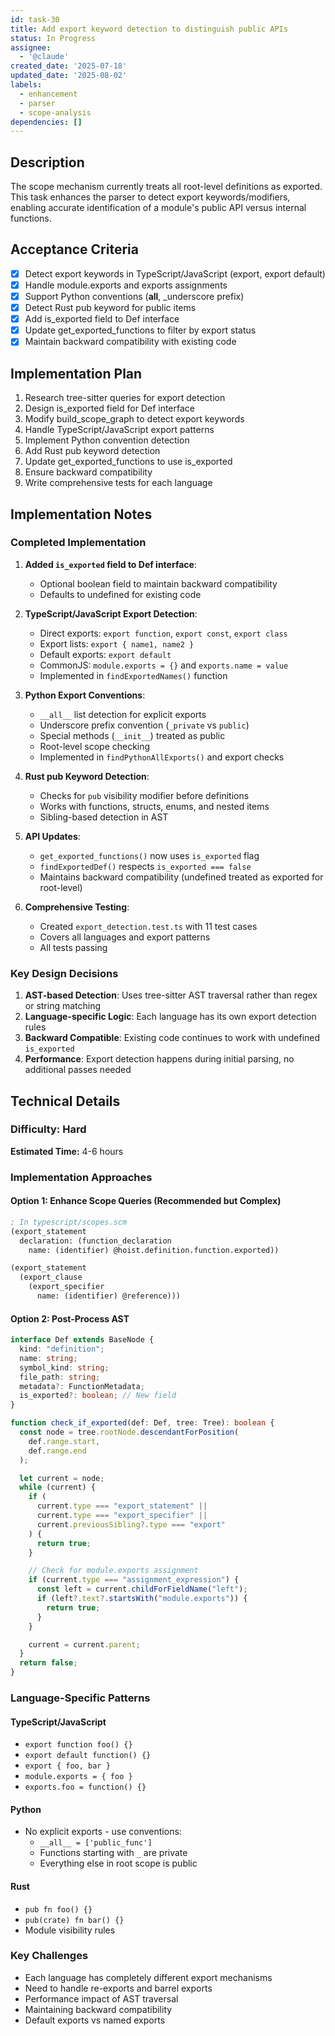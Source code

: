 ```yaml
---
id: task-30
title: Add export keyword detection to distinguish public APIs
status: In Progress
assignee:
  - '@claude'
created_date: '2025-07-18'
updated_date: '2025-08-02'
labels:
  - enhancement
  - parser
  - scope-analysis
dependencies: []
---
```


## Description

The scope mechanism currently treats all root-level definitions as exported. This task enhances the parser to detect export keywords/modifiers, enabling accurate identification of a module's public API versus internal functions.

## Acceptance Criteria

- [x] Detect export keywords in TypeScript/JavaScript (export, export default)
- [x] Handle module.exports and exports assignments
- [x] Support Python conventions (__all__, _underscore prefix)
- [x] Detect Rust pub keyword for public items
- [x] Add is_exported field to Def interface
- [x] Update get_exported_functions to filter by export status
- [x] Maintain backward compatibility with existing code

## Implementation Plan

1. Research tree-sitter queries for export detection
2. Design is_exported field for Def interface
3. Modify build_scope_graph to detect export keywords
4. Handle TypeScript/JavaScript export patterns
5. Implement Python convention detection
6. Add Rust pub keyword detection
7. Update get_exported_functions to use is_exported
8. Ensure backward compatibility
9. Write comprehensive tests for each language

## Implementation Notes

### Completed Implementation

1. **Added `is_exported` field to Def interface**:
   - Optional boolean field to maintain backward compatibility
   - Defaults to undefined for existing code

2. **TypeScript/JavaScript Export Detection**:
   - Direct exports: `export function`, `export const`, `export class`
   - Export lists: `export { name1, name2 }`
   - Default exports: `export default`
   - CommonJS: `module.exports = {}` and `exports.name = value`
   - Implemented in `findExportedNames()` function

3. **Python Export Conventions**:
   - `__all__` list detection for explicit exports
   - Underscore prefix convention (`_private` vs `public`)
   - Special methods (`__init__`) treated as public
   - Root-level scope checking
   - Implemented in `findPythonAllExports()` and export checks

4. **Rust pub Keyword Detection**:
   - Checks for `pub` visibility modifier before definitions
   - Works with functions, structs, enums, and nested items
   - Sibling-based detection in AST

5. **API Updates**:
   - `get_exported_functions()` now uses `is_exported` flag
   - `findExportedDef()` respects `is_exported === false`
   - Maintains backward compatibility (undefined treated as exported for root-level)

6. **Comprehensive Testing**:
   - Created `export_detection.test.ts` with 11 test cases
   - Covers all languages and export patterns
   - All tests passing

### Key Design Decisions

1. **AST-based Detection**: Uses tree-sitter AST traversal rather than regex or string matching
2. **Language-specific Logic**: Each language has its own export detection rules
3. **Backward Compatible**: Existing code continues to work with undefined `is_exported`
4. **Performance**: Export detection happens during initial parsing, no additional passes needed

## Technical Details

### Difficulty: Hard

**Estimated Time:** 4-6 hours

### Implementation Approaches

#### Option 1: Enhance Scope Queries (Recommended but Complex)

```scheme
; In typescript/scopes.scm
(export_statement
  declaration: (function_declaration
    name: (identifier) @hoist.definition.function.exported))

(export_statement
  (export_clause
    (export_specifier
      name: (identifier) @reference)))
```

#### Option 2: Post-Process AST

```typescript
interface Def extends BaseNode {
  kind: "definition";
  name: string;
  symbol_kind: string;
  file_path: string;
  metadata?: FunctionMetadata;
  is_exported?: boolean; // New field
}

function check_if_exported(def: Def, tree: Tree): boolean {
  const node = tree.rootNode.descendantForPosition(
    def.range.start,
    def.range.end
  );

  let current = node;
  while (current) {
    if (
      current.type === "export_statement" ||
      current.type === "export_specifier" ||
      current.previousSibling?.type === "export"
    ) {
      return true;
    }

    // Check for module.exports assignment
    if (current.type === "assignment_expression") {
      const left = current.childForFieldName("left");
      if (left?.text?.startsWith("module.exports")) {
        return true;
      }
    }

    current = current.parent;
  }
  return false;
}
```

### Language-Specific Patterns

#### TypeScript/JavaScript

- `export function foo() {}`
- `export default function() {}`
- `export { foo, bar }`
- `module.exports = { foo }`
- `exports.foo = function() {}`

#### Python

- No explicit exports - use conventions:
  - `__all__ = ['public_func']`
  - Functions starting with `_` are private
  - Everything else in root scope is public

#### Rust

- `pub fn foo() {}`
- `pub(crate) fn bar() {}`
- Module visibility rules

### Key Challenges

- Each language has completely different export mechanisms
- Need to handle re-exports and barrel exports
- Performance impact of AST traversal
- Maintaining backward compatibility
- Default exports vs named exports
